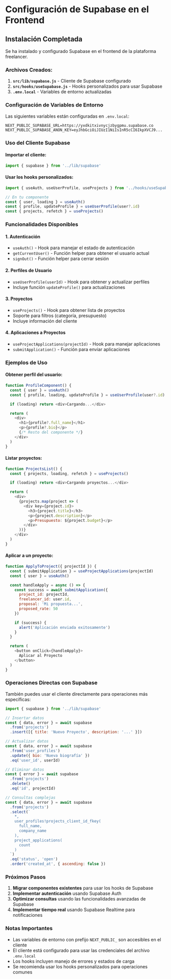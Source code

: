 # Configuración de Supabase en el Frontend

## Instalación Completada

Se ha instalado y configurado Supabase en el frontend de la plataforma freelancer.

### Archivos Creados:

1. **`src/lib/supabase.js`** - Cliente de Supabase configurado
2. **`src/hooks/useSupabase.js`** - Hooks personalizados para usar Supabase
3. **`.env.local`** - Variables de entorno actualizadas

### Configuración de Variables de Entorno

Las siguientes variables están configuradas en `.env.local`:

```env
NEXT_PUBLIC_SUPABASE_URL=https://yxdkitxivnycjzbygpmu.supabase.co
NEXT_PUBLIC_SUPABASE_ANON_KEY=eyJhbGciOiJIUzI1NiIsInR5cCI6IkpXVCJ9...
```

### Uso del Cliente Supabase

#### Importar el cliente:

```javascript
import { supabase } from '../lib/supabase'
```

#### Usar los hooks personalizados:

```javascript
import { useAuth, useUserProfile, useProjects } from '../hooks/useSupabase'

// En tu componente
const { user, loading } = useAuth()
const { profile, updateProfile } = useUserProfile(user?.id)
const { projects, refetch } = useProjects()
```

### Funcionalidades Disponibles

#### 1. Autenticación
- `useAuth()` - Hook para manejar el estado de autenticación
- `getCurrentUser()` - Función helper para obtener el usuario actual
- `signOut()` - Función helper para cerrar sesión

#### 2. Perfiles de Usuario
- `useUserProfile(userId)` - Hook para obtener y actualizar perfiles
- Incluye función `updateProfile()` para actualizaciones

#### 3. Proyectos
- `useProjects()` - Hook para obtener lista de proyectos
- Soporte para filtros (categoría, presupuesto)
- Incluye información del cliente

#### 4. Aplicaciones a Proyectos
- `useProjectApplications(projectId)` - Hook para manejar aplicaciones
- `submitApplication()` - Función para enviar aplicaciones

### Ejemplos de Uso

#### Obtener perfil del usuario:

```javascript
function ProfileComponent() {
  const { user } = useAuth()
  const { profile, loading, updateProfile } = useUserProfile(user?.id)

  if (loading) return <div>Cargando...</div>

  return (
    <div>
      <h1>{profile?.full_name}</h1>
      <p>{profile?.bio}</p>
      {/* Resto del componente */}
    </div>
  )
}
```

#### Listar proyectos:

```javascript
function ProjectsList() {
  const { projects, loading, refetch } = useProjects()

  if (loading) return <div>Cargando proyectos...</div>

  return (
    <div>
      {projects.map(project => (
        <div key={project.id}>
          <h3>{project.title}</h3>
          <p>{project.description}</p>
          <p>Presupuesto: ${project.budget}</p>
        </div>
      ))}
    </div>
  )
}
```

#### Aplicar a un proyecto:

```javascript
function ApplyToProject({ projectId }) {
  const { submitApplication } = useProjectApplications(projectId)
  const { user } = useAuth()

  const handleApply = async () => {
    const success = await submitApplication({
      project_id: projectId,
      freelancer_id: user.id,
      proposal: 'Mi propuesta...',
      proposed_rate: 50
    })

    if (success) {
      alert('Aplicación enviada exitosamente')
    }
  }

  return (
    <button onClick={handleApply}>
      Aplicar al Proyecto
    </button>
  )
}
```

### Operaciones Directas con Supabase

También puedes usar el cliente directamente para operaciones más específicas:

```javascript
import { supabase } from '../lib/supabase'

// Insertar datos
const { data, error } = await supabase
  .from('projects')
  .insert([{ title: 'Nuevo Proyecto', description: '...' }])

// Actualizar datos
const { data, error } = await supabase
  .from('user_profiles')
  .update({ bio: 'Nueva biografía' })
  .eq('user_id', userId)

// Eliminar datos
const { error } = await supabase
  .from('projects')
  .delete()
  .eq('id', projectId)

// Consultas complejas
const { data, error } = await supabase
  .from('projects')
  .select(`
    *,
    user_profiles!projects_client_id_fkey(
      full_name,
      company_name
    ),
    project_applications(
      count
    )
  `)
  .eq('status', 'open')
  .order('created_at', { ascending: false })
```

### Próximos Pasos

1. **Migrar componentes existentes** para usar los hooks de Supabase
2. **Implementar autenticación** usando Supabase Auth
3. **Optimizar consultas** usando las funcionalidades avanzadas de Supabase
4. **Implementar tiempo real** usando Supabase Realtime para notificaciones

### Notas Importantes

- Las variables de entorno con prefijo `NEXT_PUBLIC_` son accesibles en el cliente
- El cliente está configurado para usar las credenciales del archivo `.env.local`
- Los hooks incluyen manejo de errores y estados de carga
- Se recomienda usar los hooks personalizados para operaciones comunes